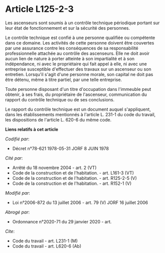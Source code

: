 # Article L125-2-3

Les ascenseurs sont soumis à un contrôle technique périodique portant sur leur état de fonctionnement et sur la sécurité des
personnes. 

Le contrôle technique est confié à une personne qualifiée ou compétente dans ce domaine. Les activités de cette personne
doivent être couvertes par une assurance contre les conséquences de sa responsabilité professionnelle attachée au contrôle
des ascenseurs. Elle ne doit avoir aucun lien de nature à porter atteinte à son impartialité et à son indépendance, ni avec
le propriétaire qui fait appel à elle, ni avec une entreprise susceptible d'effectuer des travaux sur un ascenseur ou son
entretien. Lorsqu'il s'agit d'une personne morale, son capital ne doit pas être détenu, même à titre partiel, par une telle
entreprise. 

Toute personne disposant d'un titre d'occupation dans l'immeuble peut obtenir, à ses frais, du propriétaire de l'ascenseur,
communication du rapport du contrôle technique ou de ses conclusions. 

Le rapport du contrôle technique est un document auquel s'appliquent, dans les établissements mentionnés à l'article L. 231-1
du code du travail, les dispositions de l'article L. 620-6 du même code.

**Liens relatifs à cet article**

_Codifié par_:

  - Décret n°78-621 1978-05-31 JORF 8 JUIN 1978

_Cité par_:

  - Arrêté du 18 novembre 2004 - art. 2 (VT)
  - Code de la construction et de l'habitation. - art. L161-3 (VT)
  - Code de la construction et de l'habitation. - art. R125-2-5 (V)
  - Code de la construction et de l'habitation. - art. R152-1 (V)

_Modifié par_:

  - Loi n°2006-872 du 13 juillet 2006 - art. 79 (V) JORF 16 juillet 2006

_Abrogé par_:

  - Ordonnance n°2020-71 du 29 janvier 2020 - art.

_Cite_:

  - Code du travail - art. L231-1 (M)
  - Code du travail - art. L620-6 (Ab)
